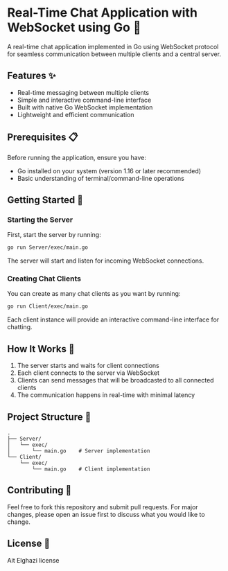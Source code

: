 # Real-Time Chat Application with WebSocket using Go 🚀

A real-time chat application implemented in Go using WebSocket protocol for seamless communication between multiple clients and a central server.

## Features ✨

- Real-time messaging between multiple clients
- Simple and interactive command-line interface
- Built with native Go WebSocket implementation
- Lightweight and efficient communication

## Prerequisites 📋

Before running the application, ensure you have:
- Go installed on your system (version 1.16 or later recommended)
- Basic understanding of terminal/command-line operations

## Getting Started 🌟

### Starting the Server

First, start the server by running:

```bash
go run Server/exec/main.go
```

The server will start and listen for incoming WebSocket connections.

### Creating Chat Clients

You can create as many chat clients as you want by running:

```bash
go run Client/exec/main.go
```

Each client instance will provide an interactive command-line interface for chatting.

## How It Works 🔄

1. The server starts and waits for client connections
2. Each client connects to the server via WebSocket
3. Clients can send messages that will be broadcasted to all connected clients
4. The communication happens in real-time with minimal latency

## Project Structure 📁

```
.
├── Server/
│   └── exec/
│       └── main.go    # Server implementation
└── Client/
    └── exec/
        └── main.go    # Client implementation
```

## Contributing 🤝

Feel free to fork this repository and submit pull requests. For major changes, please open an issue first to discuss what you would like to change.

## License 📄

Ait Elghazi license

